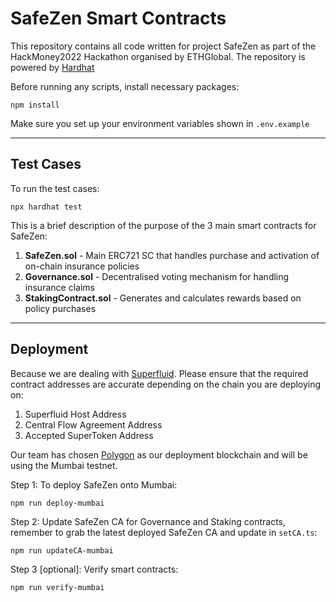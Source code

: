 # SafeZen Smart Contracts
This repository contains all code written for project SafeZen as part of the HackMoney2022 Hackathon organised by ETHGlobal. The repository is powered by [Hardhat](https://hardhat.org/)

Before running any scripts, install necessary packages:
```
npm install
```

Make sure you set up your environment variables shown in `.env.example`

---
## Test Cases
To run the test cases:
```
npx hardhat test
```
This is a brief description of the purpose of the 3 main smart contracts for SafeZen:
1. **SafeZen.sol** - Main ERC721 SC that handles purchase and activation of on-chain insurance policies
2. **Governance.sol** - Decentralised voting mechanism for handling insurance claims
3. **StakingContract.sol** - Generates and calculates rewards based on policy purchases

---
## Deployment
Because we are dealing with [Superfluid](https://www.superfluid.finance/). Please ensure that the required contract addresses are accurate depending on the chain you are deploying on:
1. Superfluid Host Address
2. Central Flow Agreement Address
3. Accepted SuperToken Address

Our team has chosen [Polygon](https://polygon.technology/) as our deployment blockchain and will be using the Mumbai testnet.

Step 1: To deploy SafeZen onto Mumbai:
```
npm run deploy-mumbai
```
Step 2: Update SafeZen CA for Governance and Staking contracts, remember to grab the latest deployed SafeZen CA and update in `setCA.ts`:
```
npm run updateCA-mumbai
```
Step 3 [optional]: Verify smart contracts:
```
npm run verify-mumbai
```
